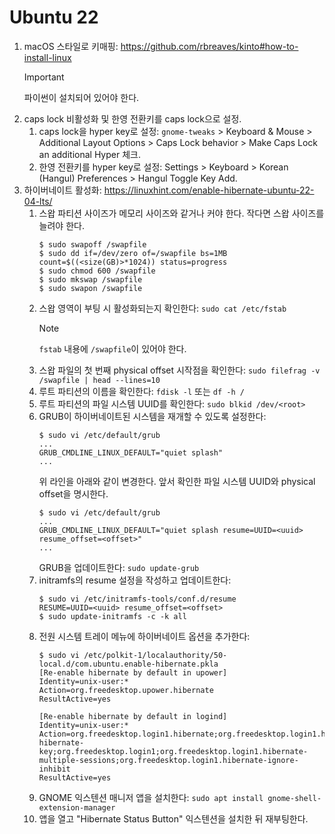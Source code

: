 # Ubuntu 22

1. macOS 스타일로 키매핑: https://github.com/rbreaves/kinto#how-to-install-linux
    > [!IMPORTANT]
    > 파이썬이 설치되어 있어야 한다.
2. caps lock 비활성화 및 한영 전환키를 caps lock으로 설정.
    1. caps lock을 hyper key로 설정: `gnome-tweaks` > Keyboard & Mouse > Additional Layout Options > Caps Lock behavior > Make Caps Lock an additional Hyper 체크.
    2. 한영 전환키를 hyper key로 설정: Settings > Keyboard > Korean (Hangul) Preferences > Hangul Toggle Key Add.
3. 하이버네이트 활성화: https://linuxhint.com/enable-hibernate-ubuntu-22-04-lts/
    1. 스왑 파티션 사이즈가 메모리 사이즈와 같거나 커야 한다. 작다면 스왑 사이즈를 늘려야 한다.
        ```
        $ sudo swapoff /swapfile
        $ sudo dd if=/dev/zero of=/swapfile bs=1MB count=$((<size(GB)>*1024)) status=progress
        $ sudo chmod 600 /swapfile
        $ sudo mkswap /swapfile
        $ sudo swapon /swapfile
        ```
    2. 스왑 영역이 부팅 시 활성화되는지 확인한다: `sudo cat /etc/fstab`
        > [!NOTE]
        > `fstab` 내용에 `/swapfile`이 있어야 한다.
    3. 스왑 파일의 첫 번째 physical offset 시작점을 확인한다: `sudo filefrag -v /swapfile | head --lines=10`
    4. 루트 파티션의 이름을 확인한다: `fdisk -l` 또는 `df -h /`
    5. 루트 파티션의 파일 시스템 UUID를 확인한다: `sudo blkid /dev/<root>`
    6. GRUB이 하이버네이트된 시스템을 재개할 수 있도록 설정한다:
        ```
        $ sudo vi /etc/default/grub
        ...
        GRUB_CMDLINE_LINUX_DEFAULT="quiet splash"
        ...
        ```
        위 라인을 아래와 같이 변경한다. 앞서 확인한 파일 시스템 UUID와 physical offset을 명시한다.
        ```
        $ sudo vi /etc/default/grub
        ...
        GRUB_CMDLINE_LINUX_DEFAULT="quiet splash resume=UUID=<uuid> resume_offset=<offset>"
        ...
        ```
        GRUB을 업데이트한다: `sudo update-grub`
    7. initramfs의 resume 설정을 작성하고 업데이트한다:
        ```
        $ sudo vi /etc/initramfs-tools/conf.d/resume
        RESUME=UUID=<uuid> resume_offset=<offset>
        $ sudo update-initramfs -c -k all
        ```
    8. 전원 시스템 트레이 메뉴에 하이버네이트 옵션을 추가한다:
        ```
        $ sudo vi /etc/polkit-1/localauthority/50-local.d/com.ubuntu.enable-hibernate.pkla
        [Re-enable hibernate by default in upower]
        Identity=unix-user:*
        Action=org.freedesktop.upower.hibernate
        ResultActive=yes

        [Re-enable hibernate by default in logind]
        Identity=unix-user:*
        Action=org.freedesktop.login1.hibernate;org.freedesktop.login1.handle-hibernate-key;org.freedesktop.login1;org.freedesktop.login1.hibernate-multiple-sessions;org.freedesktop.login1.hibernate-ignore-inhibit
        ResultActive=yes
        ```
    9. GNOME 익스텐션 매니저 앱을 설치한다: `sudo apt install gnome-shell-extension-manager`
    10. 앱을 열고 "Hibernate Status Button" 익스텐션을 설치한 뒤 재부팅한다.
